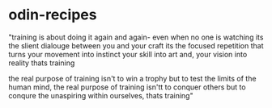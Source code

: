 # odin-recipes

"training is about doing it again and again- even when no one is watching
its the slient dialouge between you and your craft
its the focused repetition that turns your movement into instinct
your skill into art and, your vision into reality
thats training

the real purpose of training isn't to win a trophy
but to test the limits of the human mind,
the real purpose of training isn'tt to conquer others
but to conqure the unaspiring within ourselves,
thats training"